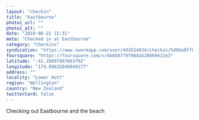 ```yaml
---
layout: "checkin"
title: "Eastbourne"
photo1_url: ""
photo1_alt: ""
date: "2019-06-22 15:31"
meta: "Checked in at Eastbourne"
category: "Checkins"
syndication: "https://www.swarmapp.com/user/492614834/checkin/5d0da0ff8fb3c9000871070b"
foursquare: "https://foursquare.com/v/4b058779f964a520869422e3"
latitude: "-41.29097987663792"
longitude: "174.89632840849177"
address: ""
locality: "Lower Hutt"
region: "Wellington"
country: "New Zealand"
twitterCard: false
---
```

Checking out Eastbourne and the beach
